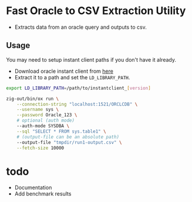 # Fast Oracle to CSV Extraction Utility
- Extracts data from an oracle query and outputs to csv.

## Usage

You may need to setup instant client paths if you don't have it already.

- Download oracle instant client from [here](https://www.oracle.com/database/technologies/instant-client/downloads.html)
- Extract it to a path and set the `LD_LIBRARY_PATH`.

```sh
export LD_LIBRARY_PATH=/path/to/instantclient_[version]
```


```sh
zig-out/bin/ox run \
    --connection-string "localhost:1521/ORCLCDB" \
    --username sys \
    --password Oracle_123 \
    # optional (auth mode)
    --auth-mode SYSDBA \
    --sql "SELECT * FROM sys.table1" \
    # (output-file can be an absolute path)
    --output-file "tmpdir/run1-output.csv" \
    --fetch-size 10000
```


# todo
- Documentation
- Add benchmark results
